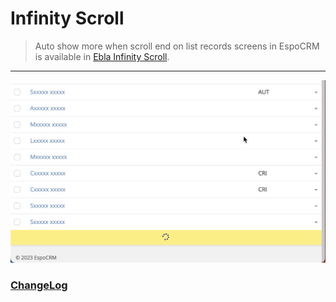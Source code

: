 # Infinity Scroll  <a href="https://www.eblasoft.com.tr/espocrm-extension-page/espocrm-ebla-infinity-scroll" target="_blank" id="ext-version" data-id="64b2dc6b829bca7bf"></a>

> Auto show more when scroll end on list records screens in EspoCRM is available
> in [Ebla Infinity Scroll](https://www.eblasoft.com.tr/espocrm-extension-page/infinity-scroll).

---

![Infinity Scroll](../../_static/images/espocrm-extensions/infinity-scroll/infinity-scroll.png)

### <font color=gray> [ChangeLog](changelog.md) </font>